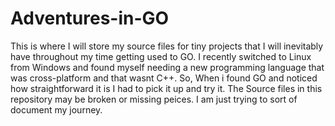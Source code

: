 # Adventures-in-GO
This is where I will store my source files for tiny projects that I will inevitably have throughout my time getting used to GO. I recently switched to Linux from Windows and found myself needing a new programming language that was cross-platform and that wasnt C++. So, When i found GO and noticed how straightforward it is I had to pick it up and try it. The Source files in this repository may be broken or missing peices. I am just trying to sort of document my journey.
